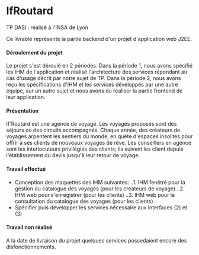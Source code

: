 IfRoutard
=========

TP DASI : réalisé à l'INSA de Lyon

Ce livrable représente la partie backend d'un projet d'application web J2EE.

#### Déroulement du projet
  Le projet s'est déroulé en 2 périodes. Dans la période 1, nous avons spécifié les IHM de l'application et réalisé 
  l'architecture des services répondant au cas d'usage décrit par notre sujet de TP. Dans la période 2, nous avons reçu
  les spécifications d'IHM et les services développés par une autre équipe, sur un autre sujet et nous avons du réaliser
  la partie frontend de leur application.
  
#### Présentation
  If'Routard est une agence de voyage. Les voyages proposés sont des séjours ou des circuits accompagnés. Chaque année, des   créateurs de voyages arpentent les sentiers du monde, en quête d'espaces insolites pour offrir à ses clients de nouveaux   voyages de rêve. Les conseillers en agence sont les interlocuteurs privilégiés des clients; ils suivent les client depuis   l'établissement du devis jusqu'à leur retour de voyage.
  
#### Travail effectué
- Conception des maquettes des IHM suivantes:
..1. IHM fenêtré pour la gestion du catalogue des voyages (pour les créateurs de voyage)
..2. IHM web pour s'enregistrer (pour les clients)
..3. IHM web pour la consultation du catalogue des voyages (pour les clients)
- Spécifier puis développer les services nécessaire aux interfaces (2) et (3)

#### Travail non réalisé
  A la date de livraison du projet quelques services possedaient encore des disfonctionnements.
